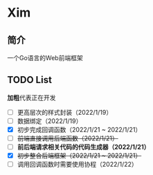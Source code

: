 # Xim
## 简介
一个Go语言的Web前端框架

## TODO List
**加粗**代表正在开发
- [ ] 更高层次的样式封装（2022/1/19） 
- [ ] 数据绑定（2022/1/19）
- [x] 初步完成回调函数（2022/1/21 ~ 2022/1/21）
- [ ] ~~前端直接调用后端函数（2022/1/21）~~
- [ ] **前后端请求相关代码的代码生成器（2022/1/21）**
- [x] ~~初步整合后端框架（2022/1/21 ~ 2022/1/21）~~
- [ ] 调用回调函数时需要使用协程（2022/1/22）
